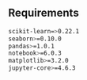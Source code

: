 ## Requirements

```bash
scikit-learn=>0.22.1
seaborn>=0.10.0
pandas>=1.0.1
notebook>=6.0.3
matplotlib>=3.2.0
jupyter-core>=4.6.3
```